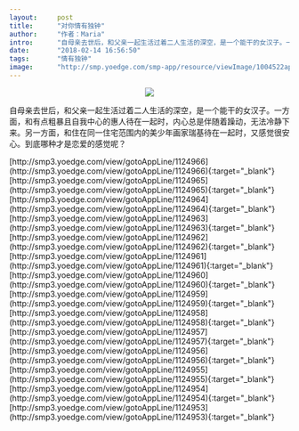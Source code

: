 ```yaml
---
layout:     post
title:      "对你情有独钟"
author:     "作者：Maria"
intro:      "自母亲去世后，和父亲一起生活过着二人生活的深空，是一个能干的女汉子。一方面，和有点粗暴且自我中心的惠人待在一起时，内心总是伴随着躁动，无法冷静下来。另一方面，和住在同一住宅范围内的美少年画家瑞基待在一起时，又感觉很安心。到底哪种才是恋爱的感觉呢？"
date:       "2018-02-14 16:56:50"
tags:       "情有独钟"
image:      "http://smp.yoedge.com/smp-app/resource/viewImage/1004522appline.png"
---
```

<div style="text-align: center">
<p><img src="http://smp.yoedge.com/smp-app/resource/viewImage/1004522appline.png"/></p>
</div>
<p class="post-meta">
<span>自母亲去世后，和父亲一起生活过着二人生活的深空，是一个能干的女汉子。一方面，和有点粗暴且自我中心的惠人待在一起时，内心总是伴随着躁动，无法冷静下来。另一方面，和住在同一住宅范围内的美少年画家瑞基待在一起时，又感觉很安心。到底哪种才是恋爱的感觉呢？</span>
</p>
[http://smp3.yoedge.com/view/gotoAppLine/1124966](http://smp3.yoedge.com/view/gotoAppLine/1124966){:target="_blank"}
[http://smp3.yoedge.com/view/gotoAppLine/1124965](http://smp3.yoedge.com/view/gotoAppLine/1124965){:target="_blank"}
[http://smp3.yoedge.com/view/gotoAppLine/1124964](http://smp3.yoedge.com/view/gotoAppLine/1124964){:target="_blank"}
[http://smp3.yoedge.com/view/gotoAppLine/1124963](http://smp3.yoedge.com/view/gotoAppLine/1124963){:target="_blank"}
[http://smp3.yoedge.com/view/gotoAppLine/1124962](http://smp3.yoedge.com/view/gotoAppLine/1124962){:target="_blank"}
[http://smp3.yoedge.com/view/gotoAppLine/1124961](http://smp3.yoedge.com/view/gotoAppLine/1124961){:target="_blank"}
[http://smp3.yoedge.com/view/gotoAppLine/1124960](http://smp3.yoedge.com/view/gotoAppLine/1124960){:target="_blank"}
[http://smp3.yoedge.com/view/gotoAppLine/1124959](http://smp3.yoedge.com/view/gotoAppLine/1124959){:target="_blank"}
[http://smp3.yoedge.com/view/gotoAppLine/1124958](http://smp3.yoedge.com/view/gotoAppLine/1124958){:target="_blank"}
[http://smp3.yoedge.com/view/gotoAppLine/1124957](http://smp3.yoedge.com/view/gotoAppLine/1124957){:target="_blank"}
[http://smp3.yoedge.com/view/gotoAppLine/1124956](http://smp3.yoedge.com/view/gotoAppLine/1124956){:target="_blank"}
[http://smp3.yoedge.com/view/gotoAppLine/1124955](http://smp3.yoedge.com/view/gotoAppLine/1124955){:target="_blank"}
[http://smp3.yoedge.com/view/gotoAppLine/1124954](http://smp3.yoedge.com/view/gotoAppLine/1124954){:target="_blank"}
[http://smp3.yoedge.com/view/gotoAppLine/1124953](http://smp3.yoedge.com/view/gotoAppLine/1124953){:target="_blank"}


